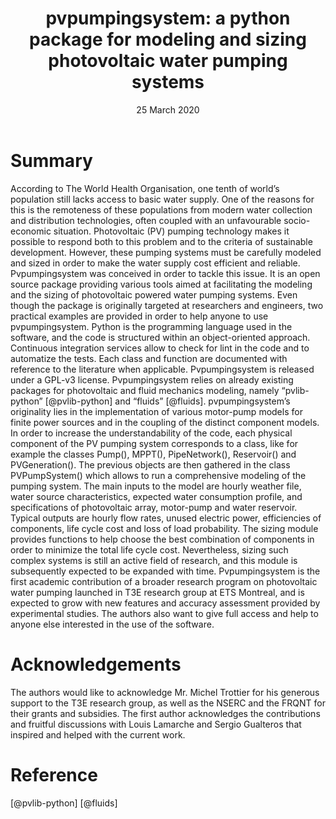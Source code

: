 ﻿---
title: 'pvpumpingsystem: a python package for modeling and sizing photovoltaic water pumping systems'
tags:
  - Python
  - sizing
  - modeling 
  - water pumping
  - photovoltaics
  - solar energy
authors:
  - name: Tanguy R. Lunel
    orcid: 0000-0003-3008-1422
    affiliation: "1, 2"
  - name: Daniel Rousse
    orcid: 0000-0002-7247-5705
    affiliation: 1
affiliations:
 - name: Industrial research group in technologies of energy and energy efficiency (t3e), Department of Mechanical Sciences, Ecole de Technologie Supérieure Montreal
   index: 1
 - name: Department of Material Science and Engineering, Institut National des Sciences Appliquées Rennes
   index: 2
date: 25 March 2020
bibliography: paper.bib
---

# Summary

According to The World Health Organisation, one tenth of world’s population still lacks access to basic water supply. One of the reasons for this is the remoteness of these populations from modern water collection and distribution technologies, often coupled with an unfavourable socio-economic situation. Photovoltaic (PV) pumping technology makes it possible to respond both to this problem and to the criteria of sustainable development. However, these pumping systems must be carefully modeled and sized in order to make the water supply cost efficient and reliable. 
Pvpumpingsystem was conceived in order to tackle this issue. It is an open source package providing various tools aimed at facilitating the modeling and the sizing of photovoltaic powered water pumping systems. Even though the package is originally targeted at researchers and engineers, two practical examples are provided in order to help anyone to use pvpumpingsystem.
Python is the programming language used in the software, and the code is structured within an object-oriented approach. Continuous integration services allow to check for lint in the code and to automatize the tests. Each class and function are documented with reference to the literature when applicable. Pvpumpingsystem is released under a GPL-v3 license.
Pvpumpingsystem relies on already existing packages for photovoltaic and fluid mechanics modeling, namely “pvlib-python” [@pvlib-python] and “fluids” [@fluids]. pvpumpingsystem’s originality lies in the implementation of various motor-pump models for finite power sources and in the coupling of the distinct component models. In order to increase the understandability of the code, each physical component of the PV pumping system corresponds to a class, like for example the classes Pump(), MPPT(), PipeNetwork(), Reservoir() and PVGeneration(). The previous objects are then gathered in the class PVPumpSystem() which allows to run a comprehensive modeling of the pumping system. 
The main inputs to the model are hourly weather file, water source characteristics, expected water consumption profile, and specifications of photovoltaic array, motor-pump and water reservoir. Typical outputs are hourly flow rates, unused electric power, efficiencies of components, life cycle cost and loss of load probability. The sizing module provides functions to help choose the best combination of components in order to minimize the total life cycle cost. Nevertheless, sizing such complex systems is still an active field of research, and this module is subsequently expected to be expanded with time.
Pvpumpingsystem is the first academic contribution of a broader research program on photovoltaic water pumping launched in T3E research group at ETS Montreal, and is expected to grow with new features and accuracy assessment provided by experimental studies. The authors also want to give full access and help to anyone else interested in the use of the software.


# Acknowledgements

The authors would like to acknowledge Mr. Michel Trottier for his generous support to the T3E research group, as well as the NSERC and the FRQNT for their grants and subsidies. 
The first author acknowledges the contributions and fruitful discussions with Louis Lamarche and Sergio Gualteros that inspired and helped with the current work.

# Reference

[@pvlib-python]
[@fluids]

